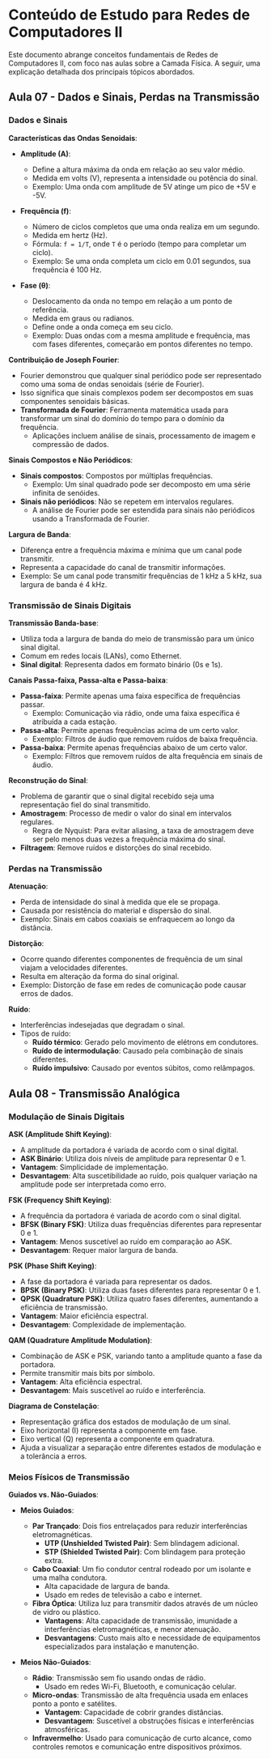 # Conteúdo de Estudo para Redes de Computadores II

Este documento abrange conceitos fundamentais de Redes de Computadores II, com foco nas aulas sobre a Camada Física. A seguir, uma explicação detalhada dos principais tópicos abordados.

## Aula 07 - Dados e Sinais, Perdas na Transmissão

### Dados e Sinais

**Características das Ondas Senoidais**:
- **Amplitude (A)**:
  - Define a altura máxima da onda em relação ao seu valor médio.
  - Medida em volts (V), representa a intensidade ou potência do sinal.
  - Exemplo: Uma onda com amplitude de 5V atinge um pico de +5V e -5V.

- **Frequência (f)**:
  - Número de ciclos completos que uma onda realiza em um segundo.
  - Medida em hertz (Hz).
  - Fórmula: `f = 1/T`, onde `T` é o período (tempo para completar um ciclo).
  - Exemplo: Se uma onda completa um ciclo em 0.01 segundos, sua frequência é 100 Hz.

- **Fase (θ)**:
  - Deslocamento da onda no tempo em relação a um ponto de referência.
  - Medida em graus ou radianos.
  - Define onde a onda começa em seu ciclo.
  - Exemplo: Duas ondas com a mesma amplitude e frequência, mas com fases diferentes, começarão em pontos diferentes no tempo.

**Contribuição de Joseph Fourier**:
- Fourier demonstrou que qualquer sinal periódico pode ser representado como uma soma de ondas senoidais (série de Fourier).
- Isso significa que sinais complexos podem ser decompostos em suas componentes senoidais básicas.
- **Transformada de Fourier**: Ferramenta matemática usada para transformar um sinal do domínio do tempo para o domínio da frequência.
  - Aplicações incluem análise de sinais, processamento de imagem e compressão de dados.

**Sinais Compostos e Não Periódicos**:
- **Sinais compostos**: Compostos por múltiplas frequências.
  - Exemplo: Um sinal quadrado pode ser decomposto em uma série infinita de senóides.
- **Sinais não periódicos**: Não se repetem em intervalos regulares.
  - A análise de Fourier pode ser estendida para sinais não periódicos usando a Transformada de Fourier.

**Largura de Banda**:
- Diferença entre a frequência máxima e mínima que um canal pode transmitir.
- Representa a capacidade do canal de transmitir informações.
- Exemplo: Se um canal pode transmitir frequências de 1 kHz a 5 kHz, sua largura de banda é 4 kHz.

### Transmissão de Sinais Digitais

**Transmissão Banda-base**:
- Utiliza toda a largura de banda do meio de transmissão para um único sinal digital.
- Comum em redes locais (LANs), como Ethernet.
- **Sinal digital**: Representa dados em formato binário (0s e 1s).

**Canais Passa-faixa, Passa-alta e Passa-baixa**:
- **Passa-faixa**: Permite apenas uma faixa específica de frequências passar.
  - Exemplo: Comunicação via rádio, onde uma faixa específica é atribuída a cada estação.
- **Passa-alta**: Permite apenas frequências acima de um certo valor.
  - Exemplo: Filtros de áudio que removem ruídos de baixa frequência.
- **Passa-baixa**: Permite apenas frequências abaixo de um certo valor.
  - Exemplo: Filtros que removem ruídos de alta frequência em sinais de áudio.

**Reconstrução do Sinal**:
- Problema de garantir que o sinal digital recebido seja uma representação fiel do sinal transmitido.
- **Amostragem**: Processo de medir o valor do sinal em intervalos regulares.
  - Regra de Nyquist: Para evitar aliasing, a taxa de amostragem deve ser pelo menos duas vezes a frequência máxima do sinal.
- **Filtragem**: Remove ruídos e distorções do sinal recebido.

### Perdas na Transmissão

**Atenuação**:
- Perda de intensidade do sinal à medida que ele se propaga.
- Causada por resistência do material e dispersão do sinal.
- Exemplo: Sinais em cabos coaxiais se enfraquecem ao longo da distância.

**Distorção**:
- Ocorre quando diferentes componentes de frequência de um sinal viajam a velocidades diferentes.
- Resulta em alteração da forma do sinal original.
- Exemplo: Distorção de fase em redes de comunicação pode causar erros de dados.

**Ruído**:
- Interferências indesejadas que degradam o sinal.
- Tipos de ruído:
  - **Ruído térmico**: Gerado pelo movimento de elétrons em condutores.
  - **Ruído de intermodulação**: Causado pela combinação de sinais diferentes.
  - **Ruído impulsivo**: Causado por eventos súbitos, como relâmpagos.

## Aula 08 - Transmissão Analógica

### Modulação de Sinais Digitais

**ASK (Amplitude Shift Keying)**:
- A amplitude da portadora é variada de acordo com o sinal digital.
- **ASK Binário**: Utiliza dois níveis de amplitude para representar 0 e 1.
- **Vantagem**: Simplicidade de implementação.
- **Desvantagem**: Alta suscetibilidade ao ruído, pois qualquer variação na amplitude pode ser interpretada como erro.

**FSK (Frequency Shift Keying)**:
- A frequência da portadora é variada de acordo com o sinal digital.
- **BFSK (Binary FSK)**: Utiliza duas frequências diferentes para representar 0 e 1.
- **Vantagem**: Menos suscetível ao ruído em comparação ao ASK.
- **Desvantagem**: Requer maior largura de banda.

**PSK (Phase Shift Keying)**:
- A fase da portadora é variada para representar os dados.
- **BPSK (Binary PSK)**: Utiliza duas fases diferentes para representar 0 e 1.
- **QPSK (Quadrature PSK)**: Utiliza quatro fases diferentes, aumentando a eficiência de transmissão.
- **Vantagem**: Maior eficiência espectral.
- **Desvantagem**: Complexidade de implementação.

**QAM (Quadrature Amplitude Modulation)**:
- Combinação de ASK e PSK, variando tanto a amplitude quanto a fase da portadora.
- Permite transmitir mais bits por símbolo.
- **Vantagem**: Alta eficiência espectral.
- **Desvantagem**: Mais suscetível ao ruído e interferência.

**Diagrama de Constelação**:
- Representação gráfica dos estados de modulação de um sinal.
- Eixo horizontal (I) representa a componente em fase.
- Eixo vertical (Q) representa a componente em quadratura.
- Ajuda a visualizar a separação entre diferentes estados de modulação e a tolerância a erros.

### Meios Físicos de Transmissão

**Guiados vs. Não-Guiados**:
- **Meios Guiados**:
  - **Par Trançado**: Dois fios entrelaçados para reduzir interferências eletromagnéticas.
    - **UTP (Unshielded Twisted Pair)**: Sem blindagem adicional.
    - **STP (Shielded Twisted Pair)**: Com blindagem para proteção extra.
  - **Cabo Coaxial**: Um fio condutor central rodeado por um isolante e uma malha condutora.
    - Alta capacidade de largura de banda.
    - Usado em redes de televisão a cabo e internet.
  - **Fibra Óptica**: Utiliza luz para transmitir dados através de um núcleo de vidro ou plástico.
    - **Vantagens**: Alta capacidade de transmissão, imunidade a interferências eletromagnéticas, e menor atenuação.
    - **Desvantagens**: Custo mais alto e necessidade de equipamentos especializados para instalação e manutenção.

- **Meios Não-Guiados**:
  - **Rádio**: Transmissão sem fio usando ondas de rádio.
    - Usado em redes Wi-Fi, Bluetooth, e comunicação celular.
  - **Micro-ondas**: Transmissão de alta frequência usada em enlaces ponto a ponto e satélites.
    - **Vantagem**: Capacidade de cobrir grandes distâncias.
    - **Desvantagem**: Suscetível a obstruções físicas e interferências atmosféricas.
  - **Infravermelho**: Usado para comunicação de curto alcance, como controles remotos e comunicação entre dispositivos próximos.
